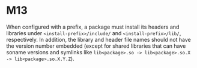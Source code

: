 # M13

When configured with a prefix, a package must install its headers and libraries under
`<install-prefix>/include/` and `<install-prefix>/lib/`, respectively. In addition, the library and header file names
should not have the version number embedded (except for shared libraries that can have
soname versions and symlinks like `lib<package>.so -> lib<package>.so.X -> lib<package>.so.X.Y.Z`).
